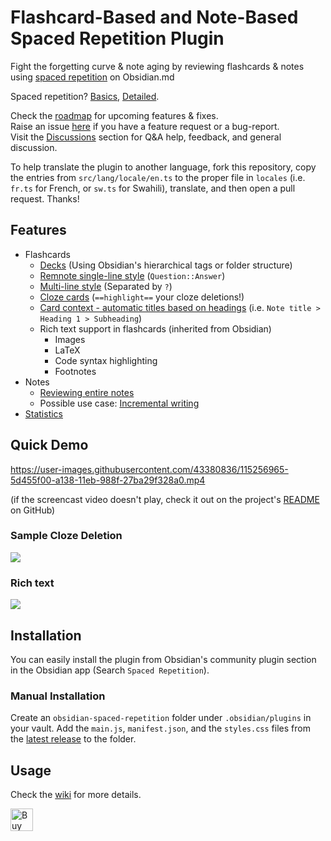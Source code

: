 # Flashcard-Based and Note-Based Spaced Repetition Plugin

Fight the forgetting curve & note aging by reviewing flashcards & notes using [spaced repetition](https://github.com/st3v3nmw/obsidian-spaced-repetition/wiki/Spaced-Repetition-Algorithm) on Obsidian.md

Spaced repetition? [Basics](https://ncase.me/remember/), [Detailed](https://www.gwern.net/Spaced-repetition).

Check the [roadmap](https://github.com/st3v3nmw/obsidian-spaced-repetition/projects/1) for upcoming features & fixes. \
Raise an issue [here](https://github.com/st3v3nmw/obsidian-spaced-repetition/issues) if you have a feature request or a bug-report. \
Visit the [Discussions](https://github.com/st3v3nmw/obsidian-spaced-repetition/discussions) section for Q&A help, feedback, and general discussion.

To help translate the plugin to another language, fork this repository, copy the entries from `src/lang/locale/en.ts` to the proper file in `locales` (i.e. `fr.ts` for French, or `sw.ts` for Swahili), translate, and then open a pull request. Thanks!

## Features

- Flashcards
    - [Decks](https://github.com/st3v3nmw/obsidian-spaced-repetition/wiki/Decks) (Using Obsidian's hierarchical tags or folder structure)
    - [Remnote single-line style](https://github.com/st3v3nmw/obsidian-spaced-repetition/wiki/Flashcard-Types#single-line-remnote-style) (`Question::Answer`)
    - [Multi-line style](https://github.com/st3v3nmw/obsidian-spaced-repetition/wiki/Flashcard-Types#multi-line) (Separated by `?`)
    - [Cloze cards](https://github.com/st3v3nmw/obsidian-spaced-repetition/wiki/Flashcard-Types#cloze-cards) (`==highlight==` your cloze deletions!)
    - [Card context - automatic titles based on headings](https://github.com/st3v3nmw/obsidian-spaced-repetition/wiki/Reviewing-flashcards#context) (i.e. `Note title > Heading 1 > Subheading`)
    - Rich text support in flashcards (inherited from Obsidian)
      - Images
      - LaTeX
      - Code syntax highlighting
      - Footnotes
- Notes
  - [Reviewing entire notes](https://github.com/st3v3nmw/obsidian-spaced-repetition/wiki/Notes)
  - Possible use case: [Incremental writing](https://github.com/st3v3nmw/obsidian-spaced-repetition/wiki/Incremental-writing)
- [Statistics](https://github.com/st3v3nmw/obsidian-spaced-repetition/wiki/Statistics)

## Quick Demo

https://user-images.githubusercontent.com/43380836/115256965-5d455f00-a138-11eb-988f-27ba29f328a0.mp4

(if the screencast video doesn't play, check it out on the project's [README](https://github.com/st3v3nmw/obsidian-spaced-repetition/blob/master/README.md) on GitHub)

### Sample Cloze Deletion

<img src="https://raw.githubusercontent.com/st3v3nmw/obsidian-spaced-repetition/master/assets/cloze_sample.png" />

### Rich text

<img src="https://raw.githubusercontent.com/st3v3nmw/obsidian-spaced-repetition/master/assets/card_with_latex.png" />

## Installation

You can easily install the plugin from Obsidian's community plugin section in the Obsidian app (Search `Spaced Repetition`).

### Manual Installation

Create an `obsidian-spaced-repetition` folder under `.obsidian/plugins` in your vault. Add the `main.js`, `manifest.json`, and the `styles.css` files from the [latest release](https://github.com/st3v3nmw/obsidian-spaced-repetition/releases) to the folder.

## Usage

Check the [wiki](https://github.com/st3v3nmw/obsidian-spaced-repetition/wiki) for more details.

<a href='https://ko-fi.com/M4M44DEN6' target='_blank'><img height='36' style='border:0px;height:36px;' src='https://cdn.ko-fi.com/cdn/kofi3.png?v=2' border='0' alt='Buy Me a Coffee at ko-fi.com' /></a>
